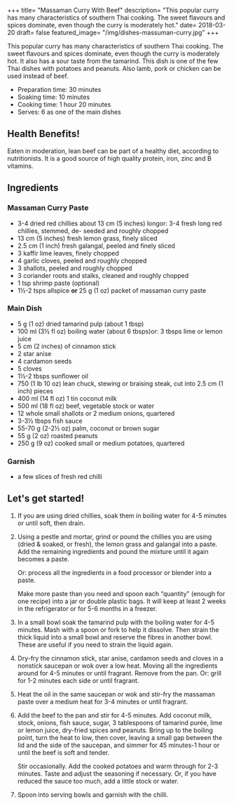 +++
title= "Massaman Curry With Beef"
description= "This popular curry has many characteristics of southern Thai cooking. The sweet flavours and spices dominate, even though the curry is moderately hot."
date= 2018-03-20
draft= false
featured_image= "/img/dishes-massuman-curry.jpg"
+++

This popular curry has many characteristics of southern Thai cooking. The sweet flavours and spices dominate, even though the curry is moderately hot. It also has a sour taste from the tamarind. This dish is one of the few Thai dishes with potatoes and peanuts. Also lamb, pork or chicken can be used instead of beef.

- Preparation time: 30 minutes
- Soaking time: 10 minutes
- Cooking time: 1 hour 20 minutes
- Serves: 6 as one of the main dishes​

## Health Benefits!

Eaten in moderation, lean beef can be part of a healthy diet, according to nutritionists. It is a good source of high quality protein, iron, zinc and B vitamins.

## Ingredients

### Massaman Curry Paste

- 3-4 dried red chillies about 13 cm (5 inches) longor: 3-4 fresh long red chillies, stemmed, de- seeded and roughly chopped
- 13 cm (5 inches) fresh lemon grass, finely sliced
- 2.5 cm (1 inch) fresh galangal, peeled and finely sliced
- 3 kaffir lime leaves, finely chopped
- 4 garlic cloves, peeled and roughly chopped
- 3 shallots, peeled and roughly chopped
- 3 coriander roots and stalks, cleaned and roughly chopped
- 1 tsp shrimp paste (optional)
- 1½-2 tsps allspice **or** 25 g (1 oz) packet of massaman curry paste

### Main Dish

- 5 g (1 oz) dried tamarind pulp (about 1 tbsp)
- 100 ml (3½ fl oz) boiling water (about 6 tbsps)or: 3 tbsps lime or lemon juice
- 5 cm (2 inches) of cinnamon stick
- 2 star anise
- 4 cardamon seeds
- 5 cloves
- 1½-2 tbsps sunflower oil
- 750 (1 lb 10 oz) lean chuck, stewing or braising steak, cut into 2.5 cm (1 inch) pieces
- 400 ml (14 fl oz) 1 tin coconut milk
- 500 ml (18 fl oz) beef, vegetable stock or water
- 12 whole small shallots or 2 medium onions, quartered
- 3-3½ tbsps fish sauce
- 55-70 g (2-2½ oz) palm, coconut or brown sugar
- 55 g (2 oz) roasted peanuts
- 250 g (9 oz) cooked small or medium potatoes, quartered

### Garnish

- a few slices of fresh red chilli

## Let's get started!

1. If you are using dried chillies, soak them in boiling water for 4-5 minutes or until soft, then drain.

2. Using a pestle and mortar, grind or pound the chillies you are using (dried & soaked, or fresh), the lemon grass and galangal into a paste. Add the remaining ingredients and pound the mixture until it again becomes a paste.

    Or: process all the ingredients in a food processor or blender into a paste.

    Make more paste than you need and spoon each “quantity” (enough for one recipe) into a jar or double plastic bags. It will keep at least 2 weeks in the refrigerator or for 5-6 months in a freezer.

3. In a small bowl soak the tamarind pulp with the boiling water for 4-5 minutes. Mash with a spoon or fork to help it dissolve. Then strain the thick liquid into a small bowl and reserve the fibres in another bowl. These are useful if you need to strain the liquid again.

4. Dry-fry the cinnamon stick, star anise, cardamon seeds and cloves in a nonstick saucepan or wok over a low heat. Moving all the ingredients around for 4-5 minutes or until fragrant. Remove from the pan. Or: grill for 1-2 minutes each side or until fragrant.

5. Heat the oil in the same saucepan or wok and stir-fry the massaman paste over a medium heat for 3-4 minutes or until fragrant.

6. Add the beef to the pan and stir for 4-5 minutes. Add coconut milk, stock, onions, fish sauce, sugar, 3 tablespoons of tamarind purée, lime or lemon juice, dry-fried spices and peanuts. Bring up to the boiling point, turn the heat to low, then cover, leaving a small gap between the lid and the side of the saucepan, and simmer for 45 minutes-1 hour or until the beef is soft and tender.

    Stir occasionally. Add the cooked potatoes and warm through for 2-3 minutes. Taste and adjust the seasoning if necessary. Or, if you have reduced the sauce too much, add a little stock or water.

7. Spoon into serving bowls and garnish with the chilli.
